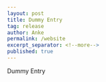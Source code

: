 ```yaml
---
layout: post
title: Dummy Entry
tag: release
author: Anke
permalink: /website
excerpt_separator: <!--more-->
published: true
---
```

Dummy Entry
<!--more-->
